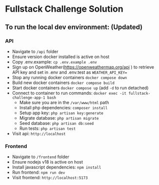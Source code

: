 # Fullstack Challenge Solution

## To run the local dev environment: (Updated)

### API
- Navigate to `/api` folder
- Ensure version docker installed is active on host
- Copy .env.example: `cp .env.example .env`
- Sign up on OpenWeather(https://openweathermap.org/api ) to retrieve API key and set in .env and .env.test as `WEATHER_API_KEY=`
- Stop any running docker containers `docker compose down`
- Build new docker containers `docker compose build`
- Start docker containers `docker compose up` (add `-d` to run detached)
- Connect to container to run commands: `docker exec -it fullstack-challenge-app-1 bash`
  - Make sure you are in the `/var/www/html` path
  - Install php dependencies: `composer install`
  - Setup app key: `php artisan key:generate`
  - Migrate database: `php artisan migrate` 
  - Seed database: `php artisan db:seed`
  - Run tests: `php artisan test`
- Visit api: `http://localhost`

### Frontend
- Navigate to `/frontend` folder
- Ensure nodejs v18 is active on host
- Install javascript dependencies: `npm install`
- Run frontend: `npm run dev`
- Visit frontend: `http://localhost:5173`
